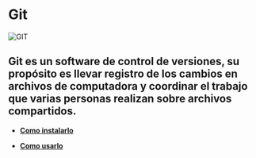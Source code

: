 # Git

![GIT](https://snipcart.com/media/10182/git-based-content-workflow-github.jpg)

## Git es un software de control de versiones, su propósito es llevar registro de los cambios en archivos de computadora y coordinar el trabajo que varias personas realizan sobre archivos compartidos.

* **[Como instalarlo](./instalacion_git.md)**

* **[Como usarlo](./uso_git.md)**
